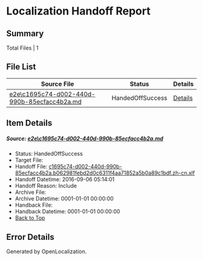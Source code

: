 # <a name='report-top'></a> Localization Handoff Report

## Summary
 Total Files | 1

## File List
 Source File | Status | Details 
 ----------- | ------ | ------- 
 [e2e\c1695c74-d002-440d-990b-85ecfacc4b2a.md](https://github.com/OpenLocalizationTestOrg/ol-test0/blob/e48a66f16c0b48588616d6a8127b28b2c1f92033/e2e/c1695c74-d002-440d-990b-85ecfacc4b2a.md) | HandedOffSuccess | [Details](#50e645356ae4b0c3e15b977c0497c27356e1cb621)

## Item Details
##### <a name='50e645356ae4b0c3e15b977c0497c27356e1cb621'></a> Source: [e2e\c1695c74-d002-440d-990b-85ecfacc4b2a.md](https://github.com/OpenLocalizationTestOrg/ol-test0/blob/e48a66f16c0b48588616d6a8127b28b2c1f92033/e2e/c1695c74-d002-440d-990b-85ecfacc4b2a.md)
* Status: HandedOffSuccess
* Target File: 
* Handoff File: [c1695c74-d002-440d-990b-85ecfacc4b2a.b062981febd2d0c6311f4aa71852a5b0a89c1bdf.zh-cn.xlf](https://github.com/OpenLocalizationTestOrg/ol-test0-handoff/blob/ab05a6039f6a104aa150dcf971f5559331faf600/ol-handoff/OpenLocalizationTestOrg/ol-test0-zhcn/ci/ht/c1695c74-d002-440d-990b-85ecfacc4b2a.b062981febd2d0c6311f4aa71852a5b0a89c1bdf.zh-cn.xlf)
* Handoff Datetime: 2016-09-06 05:14:01
* Handoff Reason: Include
* Archive File: 
* Archive Datetime: 0001-01-01 00:00:00
* Handback File: 
* Handback Datetime: 0001-01-01 00:00:00
* [Back to Top](#report-top)


## Error Details

Generated by OpenLocalization.
